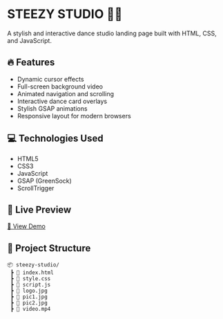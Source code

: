 # STEEZY STUDIO 💃🕺

A stylish and interactive dance studio landing page built with HTML, CSS, and JavaScript.

## 🔥 Features

- Dynamic cursor effects
- Full-screen background video
- Animated navigation and scrolling
- Interactive dance card overlays
- Stylish GSAP animations
- Responsive layout for modern browsers

## 💻 Technologies Used

- HTML5
- CSS3
- JavaScript
- GSAP (GreenSock)
- ScrollTrigger

## 📸 Live Preview

[🔗 View Demo](#) <!-- Replace # with deployed site link if hosted -->

## 📁 Project Structure

```plaintext
📦 steezy-studio/
 ┣ 📄 index.html
 ┣ 📄 style.css
 ┣ 📄 script.js
 ┣ 📸 logo.jpg
 ┣ 📸 pic1.jpg
 ┣ 📸 pic2.jpg
 ┣ 🎥 video.mp4
